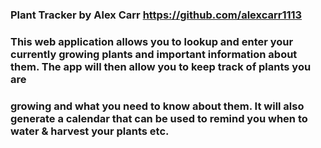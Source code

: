 ### Plant Tracker by Alex Carr https://github.com/alexcarr1113
### This web application allows you to lookup and enter your currently growing plants and important information about them. The app will then allow you to keep track of plants you are
### growing and what you need to know about them. It will also generate a calendar that can be used to remind you when to water & harvest your plants etc.